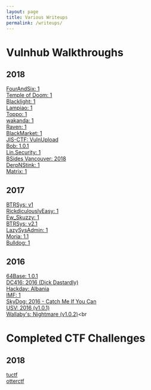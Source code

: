 ```yaml
---
layout: page
title: Various Writeups
permalink: /writeups/
---
```

# Vulnhub Walkthroughs

## 2018
[FourAndSix: 1](https://bzyo.github.io/vulnhub/2018/FourAndSix_1)<br>
[Temple of Doom: 1](https://bzyo.github.io/vulnhub/2018/TempleofDoom_1)<br>
[Blacklight: 1](https://bzyo.github.io/vulnhub/2018/Blacklight_1/)<br>
[Lampiao: 1](https://bzyo.github.io/vulnhub/2018/Lampiao_1/)<br>
[Toppo: 1](https://bzyo.github.io/vulnhub/2018/Toppo_1/)<br>
[wakanda: 1](https://bzyo.github.io/vulnhub/2018/wakanda_1/)<br>
[Raven: 1](https://bzyo.github.io/vulnhub/2018/Raven_1/)<br>
[BlackMarket: 1](https://bzyo.github.io/vulnhub/2018/BlackMarket_1/)<br>
[JIS-CTF: VulnUpload](https://bzyo.github.io/vulnhub/2018/JIS-CTF_VulnUpload)<br>
[Bob: 1.0.1](https://bzyo.github.io/vulnhub/2018/Bob_1.0.1/)<br>
[Lin.Security: 1](https://bzyo.github.io/vulnhub/2018/Lin.Security_1)<br>
[BSides Vancouver: 2018](https://bzyo.github.io/vulnhub/2018/BSides-Vancouver_2018)<br>
[DerpNStink: 1](https://bzyo.github.io/vulnhub/2018/DerpNStink_1)<br>
[Matrix: 1](https://bzyo.github.io/vulnhub/2018/Matrix_1)

## 2017
[BTRSys: v1](https://bzyo.github.io/vulnhub/2017/BTRSys_v1)<br>
[RickdiculouslyEasy: 1](https://bzyo.github.io/vulnhub/2017/RickdiculouslyEasy_1)<br>
[Ew_Skuzzy: 1](https://bzyo.github.io/vulnhub/2017/Ew_Skuzzy_1)<br>
[BTRSys: v2.1](https://bzyo.github.io/vulnhub/2017/BTRSys_v2.1)<br>
[LazySysAdmin: 1](https://bzyo.github.io/vulnhub/2017/LazySysAdmin_1)<br>
[Moria: 1.1](https://bzyo.github.io/vulnhub/2017/Moria_1.1)<br>
[Bulldog: 1](https://bzyo.github.io/vulnhub/2017/Bulldog_1)

## 2016
[64Base: 1.0.1](https://bzyo.github.io/vulnhub/2016/64Base_1.0.1)<br>
[DC416: 2016 (Dick Dastardly)](https://bzyo.github.io/vulnhub/2016/DC416_2016-DickDastardly)<br>
[Hackday: Albania](https://bzyo.github.io/vulnhub/2016/Hackday_Albania)<br>
[IMF: 1](https://bzyo.github.io/vulnhub/2016/IMF_1)<br>
[SkyDog: 2016 - Catch Me If You Can](https://bzyo.github.io/vulnhub/2016/SkyDog_2016-CatchMeIfYouCan)<br>
[USV: 2016 (v1.0.1)](https://bzyo.github.io/vulnhub/2016/USV_2016-v1.0.1)<br>
[Wallaby's: Nightmare (v1.0.2)](https://bzyo.github.io/vulnhub/2016/Wallabys_Nightmare-v1.0.2)<br

# Completed CTF Challenges

## 2018
[tuctf](https://bzyo.github.io/ctfs/2018/tuctf)<br>
[otterctf](https://bzyo.github.io/ctfs/2018/otterctf)